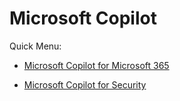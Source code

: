 # Microsoft Copilot

Quick Menu:

- [Microsoft Copilot for Microsoft 365](./copilotm365/index.md)

- [Microsoft Copilot for Security](./copilotsecurity/index.md)


